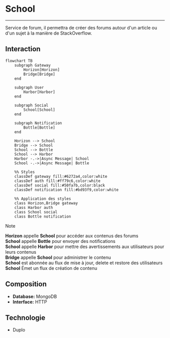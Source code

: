 # School

---

Service de forum, il permettra de créer des forums autour d'un article ou d'un sujet à la manière de StackOverflow.

## Interaction

```mermaid
flowchart TB
    subgraph Gateway
        Horizon[Horizon]
        Bridge[Bridge]
    end

    subgraph User
        Harbor[Harbor]
    end

    subgraph Social
        School[School]
    end

    subgraph Notification
        Bottle[Bottle]
    end

    Horizon --> School
    Bridge --> School
    School --> Bottle
	School --> Harbor
	Harbor -.->|Async Message| School
	School -.->|Async Message| Bottle
	
    %% Styles
    classDef gateway fill:#6272a4,color:white
    classDef auth fill:#ff79c6,color:white
    classDef social fill:#50fa7b,color:black
    classDef notification fill:#bd93f9,color:white

    %% Application des styles
    class Horizon,Bridge gateway
    class Harbor auth
    class School social
    class Bottle notification
```

> [!NOTE]
> **Horizon** appelle **School** pour accéder aux contenus des forums\
> **School** appelle **Bottle** pour envoyer des notifications\
> **School** appelle **Harbor** pour mettre des avertissements aux utilisateurs pour leurs contenus\
> **Bridge** appelle **School** pour administrer le contenu\
> **School** est abonnée au flux de mise à jour, delete et restore des utilisateurs\
> **School** Émet un flux de création de contenu

## Composition

- **Database:** MongoDB
- **Interface:** HTTP

## Technologie

- Duplo